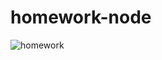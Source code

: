 # homework-node

![homework](https://github.com/AleynaaCelik/homework-node/assets/77541289/cd45471c-dfad-46ea-9a53-ef437bba4243)

